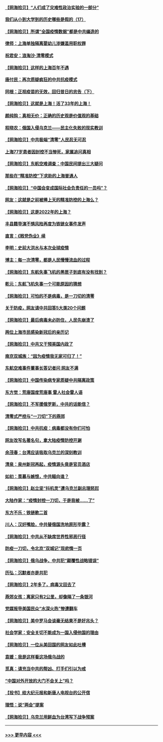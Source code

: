 #### [【网海拾贝】“人们成了灾难性政治实验的一部分”](../pages/nsc993/n13698988.md?t=04062301) 
#### [我们从小到大学到的历史哪些是假的（17）](../pages/nsc993/n13698883.md?t=04062301) 
#### [【网海拾贝】所谓“全国疫情数据”都是中共编造的](../pages/nsc993/n13694674.md?t=04062301) 
#### [律师：上海单独隔离婴幼儿涉嫌滥用职权罪](../pages/nsc993/n13694627.md?t=04062301) 
#### [祝君安：浪淘沙·清零模式](../pages/nsc993/n13694452.md?t=04062301) 
#### [【网海拾贝】这样的上海百年不遇](../pages/nsc993/n13692603.md?t=04062301) 
#### [唐付民：再次质疑疯狂的中共抗疫模式](../pages/nsc993/n13691971.md?t=04062301) 
#### [同根：正视疫苗的无效，回归昔日的忠告（下）](../pages/nsc993/n13688756.md?t=04062301) 
#### [【网海拾贝】这就是上海！活了33年的上海！](../pages/nsc993/n13688654.md?t=04062301) 
#### [颜纯钩：真相无价：正确的历史观是价值观的基础](../pages/nsc993/n13688555.md?t=04062301) 
#### [程晓农：俄国入侵乌克兰——民主化失败的现实教训](../pages/nsc993/n13686006.md?t=04062301) 
#### [【网海拾贝】中共极端“清零”人民忍无可忍](../pages/nsc993/n13685914.md?t=04062301) 
#### [上海77岁患者因封控不当惨死，家属追问真相](../pages/nsc993/n13685891.md?t=04062301) 
#### [【网海拾贝】东航空难调查：中国民间提出三大疑问](../pages/nsc993/n13683137.md?t=04062301) 
#### [那些在“精准防控”下求助的上海普通人](../pages/nsc993/n13683088.md?t=04062301) 
#### [【网海拾贝】“中国会变成国际社会负责任的一员吗”？](../pages/nsc993/n13680707.md?t=04062301) 
#### [网友：这就是之前被捧上天的精准防控的上海么？](../pages/nsc993/n13680287.md?t=04062301) 
#### [【网海拾贝】这是2022年的上海？](../pages/nsc993/n13678253.md?t=04062301) 
#### [丰县籍导演不惧风险再度为铁链女事件发声](../pages/nsc993/n13678215.md?t=04062301) 
#### [直言：《贱党伪业》续](../pages/nsc993/n13678056.md?t=04062301) 
#### [李明：史前大洪水与本次全球疫情](../pages/nsc993/n13677332.md?t=04062301) 
#### [博主：每一次清零，都是人民慢慢流血的过程](../pages/nsc993/n13676078.md?t=04062301) 
#### [【网海拾贝】东航失事飞机的黑匣子到底有没有找到？](../pages/nsc993/n13676034.md?t=04062301) 
#### [乾元：东航飞机失事一个可能原因的猜想](../pages/nsc993/n13675834.md?t=04062301) 
#### [【网海拾贝】可怕的不是病毒，是一刀切的清零](../pages/nsc993/n13674403.md?t=04062301) 
#### [关于防疫，网友请中共回答5大类20个问题](../pages/nsc993/n13674318.md?t=04062301) 
#### [【网海拾贝】最后病毒未必防住，人民先崩溃了](../pages/nsc993/n13672307.md?t=04062301) 
#### [两位上海市民感染新冠后的亲历记](../pages/nsc993/n13672217.md?t=04062301) 
#### [【网海拾贝】中共又干预美国内政了](../pages/nsc993/n13669564.md?t=04062301) 
#### [南京双城族：“因为疫情我无家可归了！”](../pages/nsc993/n13669511.md?t=04062301) 
#### [东航空难事件董事长答记者问 网友不满](../pages/nsc993/n13669436.md?t=04062301) 
#### [【网海拾贝】中国传染病专家质疑中共隔离政策](../pages/nsc993/n13667190.md?t=04062301) 
#### [东方觉：荒唐国度荒唐事 雷人社会雷人语](../pages/nsc993/n13666926.md?t=04062301) 
#### [【网海拾贝】不军援俄罗斯，中共的话能信？](../pages/nsc993/n13664594.md?t=04062301) 
#### [清零式严控与“一刀切”下的燕郊](../pages/nsc993/n13664450.md?t=04062301) 
#### [【网海拾贝】中共抗疫：病毒都没有你们可怕](../pages/nsc993/n13662063.md?t=04062301) 
#### [网友改写名著名句，拿大陆疫情防控开涮](../pages/nsc993/n13661999.md?t=04062301) 
#### [余茂春：台湾应该吸取乌克兰的深刻教训](../pages/nsc993/n13661829.md?t=04062301) 
#### [清泉：泉州新冠再起，疫情源头竟是官员酒店](../pages/nsc993/n13660898.md?t=04062301) 
#### [如初：羡慕与嫉恨，中共瞄向谁？](../pages/nsc993/n13660773.md?t=04062301) 
#### [【网海拾贝】赵立坚“抖机灵”遭乌克兰副总理怒怼](../pages/nsc993/n13659660.md?t=04062301) 
#### [大陆作家：“疫情封控一刀切，于是我被……了”](../pages/nsc993/n13659323.md?t=04062301) 
#### [东方不乐：铁链歌二首](../pages/nsc993/n13659123.md?t=04062301) 
#### [川人：汉奸嘴脸，中共替俄国洗地原形毕露？](../pages/nsc993/n13657995.md?t=04062301) 
#### [【网海拾贝】中共从不缺席世界性邪恶行径](../pages/nsc993/n13657799.md?t=04062301) 
#### [防疫一刀切，令北京“双城记”现悲情一页](../pages/nsc993/n13657746.md?t=04062301) 
#### [【网海拾贝】俄乌战争，中共犯“颠覆性战略错误”](../pages/nsc993/n13655760.md?t=04062301) 
#### [历弘：沉默者亦是共犯](../pages/nsc993/n13652799.md?t=04062301) 
#### [【网海拾贝】2年多了，病毒又回去了](../pages/nsc993/n13652629.md?t=04062301) 
#### [燕郊女孩：离家只有2公里，却像隔了一条银河](../pages/nsc993/n13652450.md?t=04062301) 
#### [党媒报导美国民众“水深火热”惨遭翻车](../pages/nsc993/n13649966.md?t=04062301) 
#### [【网海拾贝】美中罗马会谈毫无结果不是好兆头？](../pages/nsc993/n13649860.md?t=04062301) 
#### [社会学家：安全关切不能成为一国入侵他国的理由](../pages/nsc993/n13649744.md?t=04062301) 
#### [【网海拾贝】一位从美回国的网友如此吐槽](../pages/nsc993/n13647381.md?t=04062301) 
#### [袁媛：我是这样看这场俄乌战的](../pages/nsc993/n13644892.md?t=04062301) 
#### [觅真：请充当中共的帮凶、打手们引以为戒](../pages/nsc993/n13644228.md?t=04062301) 
#### [“中国对外开放的大门不会关上”吗？](../pages/nsc993/n13644191.md?t=04062301) 
#### [【投书】给大纪元报和新唐人电视台的公开信](../pages/nsc993/n13644124.md?t=04062301) 
#### [理悟：说“两会”提案](../pages/nsc993/n13643927.md?t=04062301) 
#### [【网海拾贝】乌克兰用鲜血为台湾写下战争预案](../pages/nsc993/n13643578.md?t=04062301) 

----
#### [ >>> 更早内容 <<< ](../indexes/nsc993-earlier.md)
